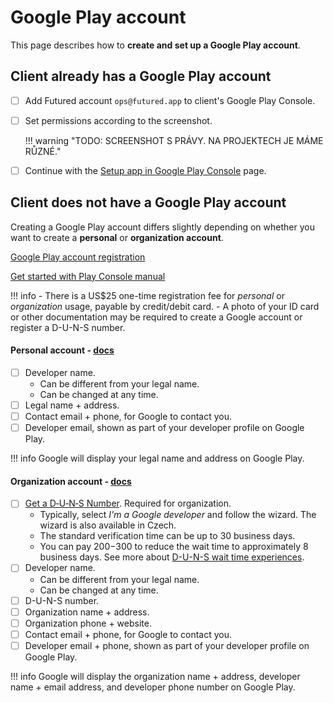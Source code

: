 # Google Play account

This page describes how to **create and set up a Google Play account**.

## Client already has a Google Play account
- [ ] Add Futured account `ops@futured.app` to client's Google Play Console.
- [ ] Set permissions according to the screenshot.

    !!! warning "TODO: SCREENSHOT S PRÁVY. NA PROJEKTECH JE MÁME RŮZNÉ."

- [ ] Continue with the [Setup app in Google Play Console](./10_google_play_app.md) page.

## Client does not have a Google Play account
Creating a Google Play account differs slightly depending on whether you want to create a **personal** or **organization account**.

[Google Play account registration](https://play.google.com/console/signup) 

[Get started with Play Console manual](https://support.google.com/googleplay/android-developer/answer/6112435)

!!! info
    - There is a US$25 one-time registration fee for *personal* or *organization* usage, payable by credit/debit card.
    - A photo of your ID card or other documentation may be required to create a Google account or register a D-U-N-S number.

#### Personal account - [docs](https://support.google.com/googleplay/android-developer/answer/13628312)
- [ ] Developer name. 
    - Can be different from your legal name.
    - Can be changed at any time.
- [ ] Legal name + address.
- [ ] Contact email + phone, for Google to contact you.
- [ ] Developer email, shown as part of your developer profile on Google Play.

!!! info
    Google will display your legal name and address on Google Play.

#### Organization account - [docs](https://support.google.com/googleplay/android-developer/answer/13628312)
- [ ] [Get a D‑U‑N‑S Number](https://www.dnb.com/en-us/smb/duns/get-a-duns.html). Required for organization.
    - Typically, select *I'm a Google developer* and follow the wizard. The wizard is also available in Czech.
    - The standard verification time can be up to 30 business days.
    - You can pay $200-$300 to reduce the wait time to approximately 8 business days. See more about [D-U-N-S wait time experiences](https://www.reddit.com/r/smallbusiness/comments/1124z4t/dun_and_bradstreet_number_wait_time/).
- [ ] Developer name.
    - Can be different from your legal name.
    - Can be changed at any time.
- [ ] D-U-N-S number.
- [ ] Organization name + address.
- [ ] Organization phone + website.
- [ ] Contact email + phone, for Google to contact you.
- [ ] Developer email + phone, shown as part of your developer profile on Google Play.

!!! info
    Google will display the organization name + address, developer name + email address, and developer phone number on Google Play.
